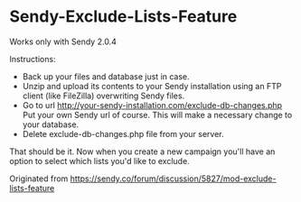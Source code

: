 # Sendy-Exclude-Lists-Feature
Works only with Sendy 2.0.4

Instructions:

* Back up your files and database just in case.
* Unzip and upload its contents to your Sendy installation using an FTP client (like FileZilla) overwriting Sendy files.
* Go to url http://your-sendy-installation.com/exclude-db-changes.php Put your own Sendy url of course. This will make a necessary change to your database.
* Delete exclude-db-changes.php file from your server.

That should be it. Now when you create a new campaign you'll have an option to select which lists you'd like to exclude.

Originated from https://sendy.co/forum/discussion/5827/mod-exclude-lists-feature